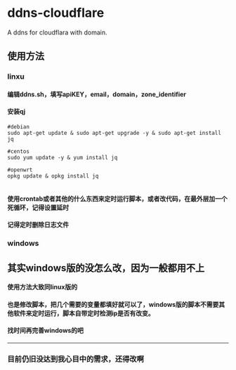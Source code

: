 # ddns-cloudflare

A ddns for cloudflara with domain.

## 使用方法

### linxu

#### 编辑ddns.sh，填写apiKEY，email，domain，zone_identifier

#### 安装qj

```
#debian
sudo apt-get update & sudo apt-get upgrade -y & sudo apt-get install jq

#centos
sudo yum update -y & yum install jq

#openwrt
opkg update & opkg install jq


```

#### 使用crontab或者其他的什么东西来定时运行脚本，或者改代码，在最外层加一个死循环，记得设置延时

#### 记得定时删除日志文件

### windows

## 其实windows版的没怎么改，因为一般都用不上

#### 使用方法大致同linux版的

#### 也是修改脚本，把几个需要的变量都填好就可以了，windows版的脚本不需要其他软件来定时运行，脚本自带定时检测ip是否有改变。

#### 找时间再完善windows的吧

-------

### 目前仍旧没达到我心目中的需求，还得改啊
